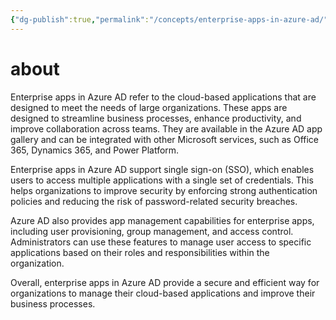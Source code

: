 ```yaml
---
{"dg-publish":true,"permalink":"/concepts/enterprise-apps-in-azure-ad/","tags":["public","ai","office365","azuread"],"noteIcon":"1"}
---
```



# about

Enterprise apps in Azure AD refer to the cloud-based applications that are designed to meet the needs of large organizations. These apps are designed to streamline business processes, enhance productivity, and improve collaboration across teams. They are available in the Azure AD app gallery and can be integrated with other Microsoft services, such as Office 365, Dynamics 365, and Power Platform.

Enterprise apps in Azure AD support single sign-on (SSO), which enables users to access multiple applications with a single set of credentials. This helps organizations to improve security by enforcing strong authentication policies and reducing the risk of password-related security breaches.

Azure AD also provides app management capabilities for enterprise apps, including user provisioning, group management, and access control. Administrators can use these features to manage user access to specific applications based on their roles and responsibilities within the organization.

Overall, enterprise apps in Azure AD provide a secure and efficient way for organizations to manage their cloud-based applications and improve their business processes.
